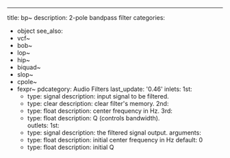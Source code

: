 ---
title: bp~
description: 2-pole bandpass filter
categories:
- object
see_also:
- vcf~
- bob~
- lop~
- hip~
- biquad~
- slop~
- cpole~
- fexpr~
pdcategory: Audio Filters
last_update: '0.46'
inlets:
  1st:
  - type: signal
    description: input signal to be filtered. 
  - type: clear
    description: clear filter's memory.
  2nd:
  - type: float
    description: center frequency in Hz.
  3rd:
  - type: float
    description:  Q (controls bandwidth).  	
outlets:
  1st:
  - type: signal
    description: the filtered signal output.
arguments:
  - type: float
    description: initial center frequency in Hz 
  default: 0
  - type: float
    description: initial Q 